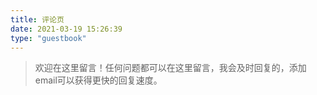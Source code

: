 ```yaml
---
title: 评论页
date: 2021-03-19 15:26:39
type: "guestbook"
---
```

> 欢迎在这里留言！任何问题都可以在这里留言，我会及时回复的，添加email可以获得更快的回复速度。

